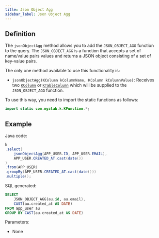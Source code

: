 ```yaml
---
title: Json Object Agg
sidebar_label: Json Object Agg
---
```


## Definition

The `jsonObjectAgg` method allows you to add the `JSON_OBJECT_AGG` function to the query. The `JSON_OBJECT_AGG` is a function that accepts a set of name/value pairs values and returns a JSON object consisting of a set of key-value pairs.

The only one method available to use this functionality is:

- `jsonObjectAgg(KColumn kColumnName, KColumn kColumnValue)`: Receives two [`KColumn`](/docs/misc/select-list-values#2-kcolumn) or [`KTableColumn`](/docs/misc/select-list-values#1-ktablecolumn) which will be supplied to the `JSON_OBJECT_AGG` function.

To use this way, you need to import the static functions as follows:

```java
import static com.myzlab.k.KFunction.*;
```

## Example

Java code:

```java
k
.select(
    jsonObjectAgg(APP_USER.ID, APP_USER.EMAIL),
    APP_USER.CREATED_AT.cast(date())
)
.from(APP_USER)
.groupBy(APP_USER.CREATED_AT.cast(date()))
.multiple();
```

SQL generated:

```sql
SELECT
    JSON_OBJECT_AGG(au.id, au.email),
    CAST(au.created_at AS DATE)
FROM app_user au
GROUP BY CAST(au.created_at AS DATE)
```

Parameters:

- None